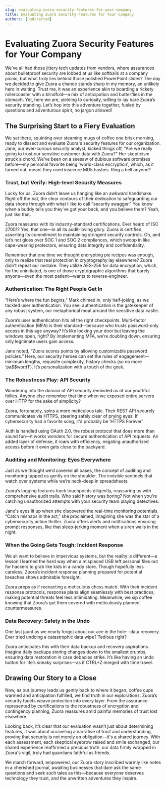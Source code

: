 ```yaml
---
slug: evaluating-zuora-security-features-for-your-company
title: Evaluating Zuora Security Features for Your Company
authors: [undirected]
---
```



# Evaluating Zuora Security Features for Your Company

We’ve all had those jittery tech updates from vendors, where assurances about bulletproof security are lobbed at us like softballs at a company picnic, but what truly lies behind those polished PowerPoint slides? The day we decided to give Zuora a chance stands sharp in my memory, an unlikely hero in waiting. Trust me, it was an experience akin to boarding a rickety rollercoaster with a blindfold—a mix of anticipation and butterflies in the stomach. Yet, here we are, yielding to curiosity, willing to lay bare Zuora’s security standing. Let’s hop into this adventure together, fueled by questions and adventurous spirit, no jargon allowed!

## The Surprising Start to a Fiery Evaluation

We sat there, squinting over steaming mugs of coffee one brisk morning, ready to dissect and evaluate Zuora's security features for our organization. Jane, our ever-curious security analyst, kicked things off, "Are we really going to trust our sensitive customer data with Zuora?" Her skepticism struck a chord. We’ve been on a seesaw of dubious software promises before—my personal favorite being 'world-class encryption', which, as it turned out, meant they used insecure MD5 hashes. Ring a bell anyone?

### Trust, but Verify: High-level Security Measures

Lucky for us, Zuora didn’t leave us hanging like an awkward handshake. Right off the bat, the clear contours of their dedication to safeguarding our data shone through with what I like to call "security swagger." You know when a buddy tells you they’ve got your back, and you believe them? Yeah, just like that.

Zuora reassures with its industry-standard certifications. Ever heard of ISO 27001? Yes, that one—in all its audit-loving glory. Zuora is certified, asserting its commitment to maintaining stringent security controls. Oh, and let’s not gloss over SOC 1 and SOC 2 compliances, which swoop in like cape-wearing protectors, ensuring data integrity and confidentiality.

Remember that one time we thought encrypting pie recipes was enough, only to realize that real protection in cryptography lay elsewhere? Zuora didn’t repeat our mistake. They utilize AES-256 for data encryption, which, for the uninitiated, is one of those cryptographic algorithms that barely anyone—even the most patient—wants to reverse-engineer.

### Authentication: The Right People Get In

“Here’s where the fun begins,” Mark chimed in, only half-joking, as we tackled user authentication. You see, authentication is the gatekeeper of any robust system, our metaphorical moat around the sensitive data castle.

Zuora’s user authentication hits all the right checkpoints. Multi-factor authentication (MFA) is their standard—because who trusts password-only access in this age anyway? It’s like locking your door but leaving the windows open, right? By implementing MFA, we’re doubling down, ensuring only legitimate users gain access.

Jane noted, “Zuora scores points by allowing customizable password policies.” Here, our security heroes can set the rules of engagement—minimum lengths, requisite complexity, history checks (so no more ‘pa$$word1’). It’s personalization with a touch of the geek.

### The Robustness Play: API Security

Wandering into the domain of API security reminded us of our youthful follies. Anyone else remember that time when we exposed entire servers over HTTP for the sake of simplicity?

Zuora, fortunately, spins a more meticulous tale. Their REST API securely communicates via HTTPS, steering safely clear of prying eyes. If cybersecurity had a favorite song, it’d probably be ‘HTTPS Forever’.

Auth is handled using OAuth 2.0, the robust protocol that does more than sound fun—it works wonders for secure authentication of API requests. An added layer of defense, it roars with efficiency, negating unauthorized access before it even gets close to the backyard.

### Auditing and Monitoring: Eyes Everywhere

Just as we thought we’d covered all bases, the concept of auditing and monitoring tapped us gently on the shoulder. The invisible sentinels that watch over systems while we’re neck-deep in spreadsheets.

Zuora’s logging features track touchpoints diligently, reassuring us with comprehensive audit trails. Who said history was boring? Not when you're catching unauthorized attempts with your security team playing detectives.

Jane's eyes lit up when she discovered the real-time monitoring potentials. “Catch mishaps in the act,” she proclaimed, imagining she was the star of a cybersecurity action thriller. Zuora offers alerts and notifications ensuring prompt responses, like that sleep-jerking moment when a siren wails in the night.

### When the Going Gets Tough: Incident Response

We all want to believe in impervious systems, but the reality is different—a lesson I learned the hard way when a misplaced USB left personal files out for hackers to grab like kids in a candy store. Though hopefully less careless, Zuora’s incident response planning prepared for potential breaches shows admirable foresight.

Zuora preps as if reenacting a meticulous chess match. With their incident response protocols, response plans align seamlessly with best practices, making potential threats feel less intimidating. Meanwhile, we sip coffee knowing that Zoora’s got them covered with meticulously planned countermeasures.

### Data Recovery: Safety in the Undo

One last jaunt as we nearly forgot about our ace in the hole—data recovery. Ever tried undoing a catastrophic data wipe? Tedious right?

Zuora anticipates this with their data backup and recovery aspirations. Imagine daily backups storing changes down to the smallest crumbs, ensuring data restoration in case debacles strike. It’s like having an undo button for life’s sneaky surprises—as if CTRL+Z merged with time travel.

## Drawing Our Story to a Close

Now, as our journey leads us gently back to where it began, coffee cups warmed and anticipation fulfilled, we find truth in our explorations. Zuora’s security facets weave protection into every layer. From the assurance represented by certifications to the robustness of encryption and contingency planning, Zuora reassures amid painful memories of trust lost elsewhere. 

Looking back, it’s clear that our evaluation wasn’t just about determining features, it was about unraveling a narrative of trust and understanding, proving that security is not merely an obligation—it's a shared journey. With each assessment, each skeptical eyebrow raised and smile exchanged, our shared experience reaffirmed a precious truth: our data firmly wrapped in Zuora's vigil, truly had guardians faithful as friends.

We march forward, empowered, our Zuora story inscribed warmly like notes in a cherished journal, awaiting businesses that dare ask the same questions and seek such tales as this—because everyone deserves technology they trust, and the unwritten adventures they inspire.